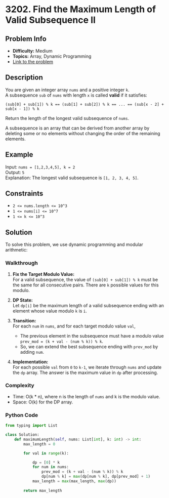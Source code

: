 # 3202. Find the Maximum Length of Valid Subsequence II

## Problem Info

- **Difficulty:** Medium
- **Topics:** Array, Dynamic Programming
- [Link to the problem](https://leetcode.com/problems/find-the-maximum-length-of-valid-subsequence-ii/)

## Description

You are given an integer array `nums` and a positive integer `k`.  
A subsequence `sub` of `nums` with length `x` is called **valid** if it satisfies:

```
(sub[0] + sub[1]) % k == (sub[1] + sub[2]) % k == ... == (sub[x - 2] + sub[x - 1]) % k
```

Return the length of the longest valid subsequence of `nums`.

A subsequence is an array that can be derived from another array by deleting some or no elements without changing the order of the remaining elements.

## Example

Input: `nums = [1,2,3,4,5], k = 2`  
Output: `5`  
Explanation: The longest valid subsequence is `[1, 2, 3, 4, 5]`.


## Constraints

- `2 <= nums.length <= 10^3`
- `1 <= nums[i] <= 10^7`
- `1 <= k <= 10^3`

## Solution

To solve this problem, we use dynamic programming and modular arithmetic:

### Walkthrough

1. **Fix the Target Modulo Value:**  
   For a valid subsequence, the value of `(sub[0] + sub[1]) % k` must be the same for all consecutive pairs. There are `k` possible values for this modulo.

2. **DP State:**  
   Let `dp[i]` be the maximum length of a valid subsequence ending with an element whose value modulo `k` is `i`.

3. **Transition:**  
   For each `num` in `nums`, and for each target modulo value `val`,  
   - The previous element in the subsequence must have a modulo value `prev_mod = (k + val - (num % k)) % k`.
   - So, we can extend the best subsequence ending with `prev_mod` by adding `num`.

4. **Implementation:**  
   For each possible `val` from `0` to `k-1`, we iterate through `nums` and update the `dp` array. The answer is the maximum value in `dp` after processing.

### Complexity

- Time: O(k * n), where n is the length of `nums` and k is the modulo value.
- Space: O(k) for the DP array.

### Python Code

```python
from typing import List

class Solution:
    def maximumLength(self, nums: List[int], k: int) -> int:
        max_length = 0

        for val in range(k):

            dp = [0] * k
            for num in nums:
                prev_mod = (k + val - (num % k)) % k
                dp[num % k] = max(dp[num % k], dp[prev_mod] + 1)
            max_length = max(max_length, max(dp))
            
        return max_length
```